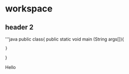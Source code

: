 # workspace

## header 2

'''java
public class{
    public static void main
    (String args[]){
        
    }
}

Hello
